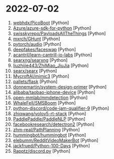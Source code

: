 # 2022-07-02

1. [webhdx/PicoBoot](https://github.com/webhdx/PicoBoot "Raspberry Pi Pico (RP2040) based IPL replacement modchip for GameCube") [Python]
2. [Azure/azure-sdk-for-python](https://github.com/Azure/azure-sdk-for-python "This repository is for active development of the Azure SDK for Python. For consumers of the SDK we recommend visiting our public developer docs at https://docs.microsoft.com/python/azure/ or our versioned developer docs at https://azure.github.io/azure-sdk-for-python.") [Python]
3. [swisskyrepo/PayloadsAllTheThings](https://github.com/swisskyrepo/PayloadsAllTheThings "A list of useful payloads and bypass for Web Application Security and Pentest/CTF") [Python]
4. [mxrch/GHunt](https://github.com/mxrch/GHunt "🕵️‍♂️ Offensive Google framework.") [Python]
5. [pytorch/audio](https://github.com/pytorch/audio "Data manipulation and transformation for audio signal processing, powered by PyTorch") [Python]
6. [deepfakes/faceswap](https://github.com/deepfakes/faceswap "Deepfakes Software For All") [Python]
7. [acantril/learn-cantrill-io-labs](https://github.com/acantril/learn-cantrill-io-labs "Standard and Advanced Demos for learn.cantrill.io courses") [Python]
8. [searxng/searxng](https://github.com/searxng/searxng "SearXNG is a free internet metasearch engine which aggregates results from various search services and databases. Users are neither tracked nor profiled.") [Python]
9. [liuzhijie443/ZhiMiao_JiuJia](https://github.com/liuzhijie443/ZhiMiao_JiuJia "知苗易约九价抢购") [Python]
10. [searx/searx](https://github.com/searx/searx "Privacy-respecting metasearch engine") [Python]
11. [MycroftAI/mimic3](https://github.com/MycroftAI/mimic3 "A fast local neural text to speech engine for Mycroft") [Python]
12. [pallets/flask](https://github.com/pallets/flask "The Python micro framework for building web applications.") [Python]
13. [donnemartin/system-design-primer](https://github.com/donnemartin/system-design-primer "Learn how to design large-scale systems. Prep for the system design interview. Includes Anki flashcards.") [Python]
14. [alibaba/taobao-iphone-device](https://github.com/alibaba/taobao-iphone-device "tidevice can be used to communicate with iPhone device") [Python]
15. [open-mmlab/mmdetection](https://github.com/open-mmlab/mmdetection "OpenMMLab Detection Toolbox and Benchmark") [Python]
16. [WhaleFell/SMSBoom](https://github.com/WhaleFell/SMSBoom "短信轰炸/短信测压/ | 一个健壮免费的python短信轰炸程序，专门炸坏蛋蛋，百万接口，多线程全自动添加有效接口，支持异步协程百万并发，全免费的短信轰炸工具！！高一美术生开发全网首发！！") [Python]
17. [python-discord/code-jam-qualifier-9](https://github.com/python-discord/code-jam-qualifier-9 "Qualifier for Python Discord Code Jam 9 - Summer 2022") [Python]
18. [zhiqwang/yolov5-rt-stack](https://github.com/zhiqwang/yolov5-rt-stack "yolort is a runtime stack for yolov5 on specialized accelerators such as libtorch, onnxruntime, tensorrt, tvm and ncnn.") [Python]
19. [PaddlePaddle/PaddleNLP](https://github.com/PaddlePaddle/PaddleNLP "Easy-to-use and powerful NLP library with Awesome model zoo, supporting wide-range of NLP tasks from research to industrial applications, including Neural Search, Question Answering, Information Extraction and Sentiment Analysis end-to-end system.") [Python]
20. [facebookresearch/detectron2](https://github.com/facebookresearch/detectron2 "Detectron2 is a platform for object detection, segmentation and other visual recognition tasks.") [Python]
21. [zhm-real/PathPlanning](https://github.com/zhm-real/PathPlanning "Common used path planning algorithms with animations.") [Python]
22. [hummingbot/hummingbot](https://github.com/hummingbot/hummingbot "Hummingbot is open source software that helps you build trading bots that run on any exchange or blockchain") [Python]
23. [elebumm/RedditVideoMakerBot](https://github.com/elebumm/RedditVideoMakerBot "Create Reddit Videos with just✨ one command ✨") [Python]
24. [jackfrued/Python-100-Days](https://github.com/jackfrued/Python-100-Days "Python - 100天从新手到大师") [Python]
25. [Rapptz/discord.py](https://github.com/Rapptz/discord.py "An API wrapper for Discord written in Python.") [Python]
